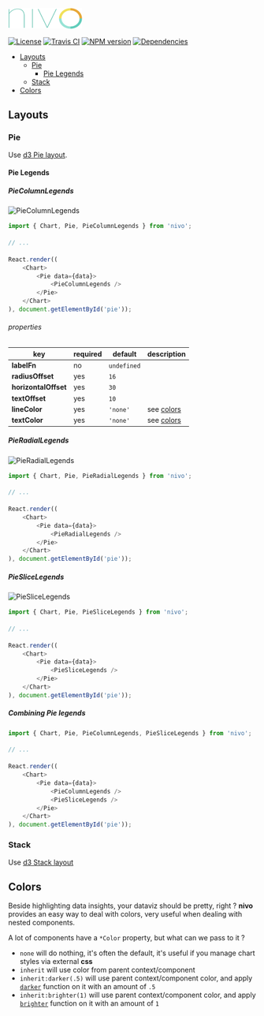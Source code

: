 <img alt="nivo" src="https://raw.githubusercontent.com/plouc/nivo/master/nivo.png" width="150" height="42" />

[![License][license-image]][license-url]
[![Travis CI][travis-image]][travis-url]
[![NPM version][npm-image]][npm-url]
[![Dependencies][gemnasium-image]][gemnasium-url]

- [Layouts](#layouts)
    - [Pie](#pie)
        - [Pie Legends](#pie-legends)
    - [Stack](#stack)
- [Colors](#colors)

## Layouts

### Pie

Use [d3 Pie layout](https://github.com/mbostock/d3/wiki/Pie-Layout).

#### Pie Legends

##### PieColumnLegends

<img alt="PieColumnLegends" src="https://raw.githubusercontent.com/plouc/nivo/master/doc/nivo-pie-legends-column.png" width="80" height="80" />

```javascript
import { Chart, Pie, PieColumnLegends } from 'nivo';

// ...

React.render((
    <Chart>
        <Pie data={data}>
            <PieColumnLegends />
        </Pie>
    </Chart>
), document.getElementById('pie'));
```

###### properties

key                  | required | default     | description
---------------------|----------|-------------|----------------------------
**labelFn**          | no       | `undefined` |
**radiusOffset**     | yes      | `16`        |
**horizontalOffset** | yes      | `30`        |
**textOffset**       | yes      | `10`        |
**lineColor**        | yes      | `'none'`    | see [colors](#colors)
**textColor**        | yes      | `'none'`    | see [colors](#colors)



##### PieRadialLegends

<img alt="PieRadialLegends" src="https://raw.githubusercontent.com/plouc/nivo/master/doc/nivo-pie-legends-radial.png" width="80" height="80" />

```javascript
import { Chart, Pie, PieRadialLegends } from 'nivo';

// ...

React.render((
    <Chart>
        <Pie data={data}>
            <PieRadialLegends />
        </Pie>
    </Chart>
), document.getElementById('pie'));
```

##### PieSliceLegends

<img alt="PieSliceLegends" src="https://raw.githubusercontent.com/plouc/nivo/master/doc/nivo-pie-legends-slice.png" width="80" height="80" />

```javascript
import { Chart, Pie, PieSliceLegends } from 'nivo';

// ...

React.render((
    <Chart>
        <Pie data={data}>
            <PieSliceLegends />
        </Pie>
    </Chart>
), document.getElementById('pie'));
```

##### Combining Pie legends

```javascript
import { Chart, Pie, PieColumnLegends, PieSliceLegends } from 'nivo';

// ...

React.render((
    <Chart>
        <Pie data={data}>
            <PieColumnLegends />
            <PieSliceLegends />
        </Pie>
    </Chart>
), document.getElementById('pie'));
```

### Stack

Use [d3 Stack layout](https://github.com/mbostock/d3/wiki/Stack-Layout)

## Colors

Beside highlighting data insights, your dataviz should be pretty, right ?
**nivo** provides an easy way to deal with colors, very useful when dealing with nested components.

A lot of components have a `*Color` property, but what can we pass to it ?

- `none` will do nothing, it's often the default, it's useful if you manage chart styles via external **css**
- `inherit` will use color from parent context/component
- `inherit:darker(.5)` will use parent context/component color, and apply [`darker`](https://github.com/mbostock/d3/wiki/Colors#rgb_darker) function on it with an amount of `.5`
- `inherit:brighter(1)` will use parent context/component color, and apply [`brighter`](https://github.com/mbostock/d3/wiki/Colors#rgb_brighter) function on it with an amount of `1`

[license-image]: https://img.shields.io/github/license/plouc/nivo.svg?style=flat-square
[license-url]: https://github.com/plouc/nivo/blob/master/LICENSE.md
[npm-image]: https://img.shields.io/npm/v/nivo.svg?style=flat-square
[npm-url]: https://www.npmjs.com/package/nivo
[travis-image]: https://img.shields.io/travis/plouc/nivo.svg?style=flat-square
[travis-url]: https://travis-ci.org/plouc/nivo
[gemnasium-image]: https://img.shields.io/gemnasium/plouc/nivo.svg?style=flat-square
[gemnasium-url]: https://gemnasium.com/plouc/nivo

